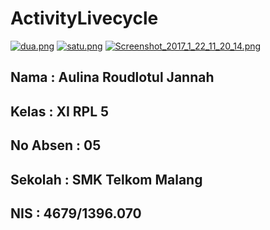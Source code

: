 # ActivityLivecycle

[![dua.png](https://s22.postimg.org/p6nd37upd/dua.png)](https://postimg.org/image/61k3tgg19/)
[![satu.png](https://s11.postimg.org/i4a4lkzsz/satu.png)](https://postimg.org/image/3l2zk66nz/)
[![Screenshot_2017_1_22_11_20_14.png](https://s27.postimg.org/wz353jr3n/Screenshot_2017_1_22_11_20_14.png)](https://postimg.org/image/4m7nd35db/)

## Nama : Aulina Roudlotul Jannah
## Kelas  : XI RPL 5
## No Absen : 05
## Sekolah : SMK Telkom Malang 
## NIS : 4679/1396.070
